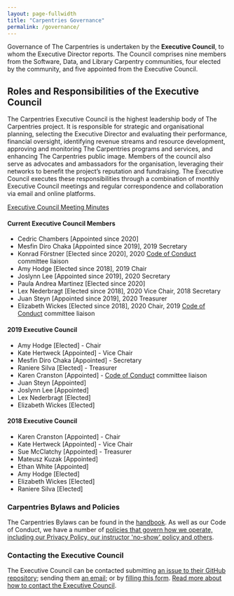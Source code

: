 ```yaml
---
layout: page-fullwidth
title: "Carpentries Governance"
permalink: /governance/
---
```


Governance of The Carpentries is undertaken by the **Executive Council**, to whom the Executive Director reports. The Council comprises nine members from the Software, Data, and Library Carpentry communities, four elected by the community, and five appointed from the Executive Council.

## Roles and Responsibilities of the Executive Council

The Carpentries Executive Council is the highest leadership body of The Carpentries project. It is responsible for strategic and organisational planning, selecting the Executive Director and evaluating their performance, financial oversight, identifying revenue streams and resource development, approving and monitoring The Carpentries programs and services, and enhancing The Carpentries public image. Members of the council also serve as advocates and ambassadors for the organisation, leveraging their networks to benefit the project’s reputation and fundraising. The Executive Council executes these responsibilities through a combination of monthly Executive Council meetings and regular correspondence and collaboration via email and online platforms.


[Executive Council Meeting Minutes](https://github.com/carpentries/executive-council-info/tree/master/minutes)


#### Current Executive Council Members

- Cedric Chambers [Appointed since 2020]
- Mesfin Diro Chaka [Appointed since 2019], 2019 Secretary
- Konrad Förstner [Elected since 2020], 2020 [Code of Conduct](https://docs.carpentries.org/topic_folders/policies/code-of-conduct.html) committee liaison
- Amy Hodge [Elected since 2018], 2019 Chair
- Joslynn Lee [Appointed since 2019], 2020 Secretary
- Paula Andrea Martinez [Elected since 2020]
- Lex Nederbragt [Elected since 2018], 2020 Vice Chair, 2018 Secretary
- Juan Steyn [Appointed since 2019], 2020 Treasurer
- Elizabeth Wickes [Elected since 2018], 2020 Chair, 2019 [Code of Conduct](https://docs.carpentries.org/topic_folders/policies/code-of-conduct.html) committee liaison

#### 2019 Executive Council

- Amy Hodge [Elected] - Chair
- Kate Hertweck [Appointed] - Vice Chair
- Mesfin Diro Chaka [Appointed] - Secretary
- Raniere Silva [Elected] - Treasurer
- Karen Cranston [Appointed] - [Code of Conduct](https://docs.carpentries.org/topic_folders/policies/code-of-conduct.html) committee liaison
- Juan Steyn [Appointed]
- Joslynn Lee [Appointed]
- Lex Nederbragt [Elected]
- Elizabeth Wickes [Elected]

#### 2018 Executive Council

- Karen Cranston [Appointed] - Chair
- Kate Hertweck [Appointed] - Vice Chair
- Sue McClatchy [Appointed] - Treasurer
- Mateusz Kuzak [Appointed]
- Ethan White [Appointed]
- Amy Hodge [Elected]
- Elizabeth Wickes [Elected]
- Raniere Silva [Elected]

### Carpentries Bylaws and Policies

The Carpentries Bylaws can be found in the [handbook](https://docs.carpentries.org/topic_folders/governance/bylaws.html).
As well as our Code of Conduct, we have a number of [policies that govern how we operate, including our Privacy Policy, our instructor 'no-show' policy and others](https://docs.carpentries.org/topic_folders/policies/index.html).

### Contacting the Executive Council

The Executive Council can be contacted submitting [an issue to their GitHub repository](https://github.com/carpentries/executive-council-info/issues); sending them [an email](mailto:carpentries-executive-council@carpentries.org); or by [filling this form](https://docs.google.com/forms/d/e/1FAIpQLScdo7AlYfeQN-z5dnO-p8KVI8t17kQUc1VH-Cvrlga5txIwCA/viewform?usp=sf_link).  [Read more about how to contact the Executive Council](https://github.com/carpentries/executive-council-info).

